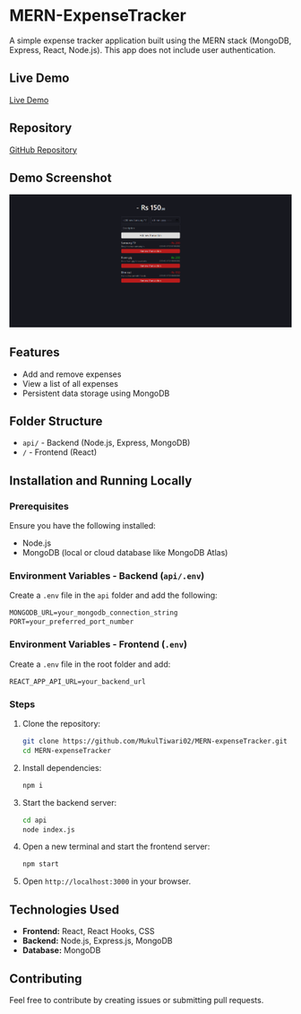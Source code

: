 # MERN-ExpenseTracker

A simple expense tracker application built using the MERN stack (MongoDB, Express, React, Node.js). This app does not include user authentication.

## Live Demo

[Live Demo](https://mern-expense-tracker-six.vercel.app/)

## Repository

[GitHub Repository](https://github.com/MukulTiwari02/MERN-expenseTracker)

## Demo Screenshot

![App Demo](/demo/images/demo.png)

## Features

- Add and remove expenses
- View a list of all expenses
- Persistent data storage using MongoDB

## Folder Structure

- `api/` - Backend (Node.js, Express, MongoDB)
- `/` - Frontend (React)

## Installation and Running Locally

### Prerequisites

Ensure you have the following installed:

- Node.js
- MongoDB (local or cloud database like MongoDB Atlas)

### Environment Variables - Backend (`api/.env`)

Create a `.env` file in the `api` folder and add the following:

```env
MONGODB_URL=your_mongodb_connection_string
PORT=your_preferred_port_number
```

### Environment Variables - Frontend (`.env`)

Create a `.env` file in the root folder and add:

```env
REACT_APP_API_URL=your_backend_url
```

### Steps

1. Clone the repository:

   ```sh
   git clone https://github.com/MukulTiwari02/MERN-expenseTracker.git
   cd MERN-expenseTracker
   ```

2. Install dependencies:

   ```sh
   npm i
   ```

3. Start the backend server:

   ```sh
   cd api
   node index.js
   ```

4. Open a new terminal and start the frontend server:

   ```sh
   npm start
   ```

5. Open `http://localhost:3000` in your browser.

## Technologies Used

- **Frontend:** React, React Hooks, CSS
- **Backend:** Node.js, Express.js, MongoDB
- **Database:** MongoDB

## Contributing

Feel free to contribute by creating issues or submitting pull requests.
